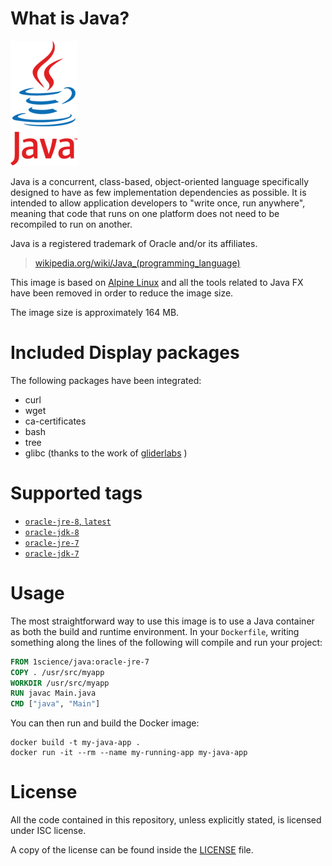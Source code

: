 # What is Java?

![logo](https://raw.githubusercontent.com/1science/docker-java/latest/logo.png)

Java is a concurrent, class-based, object-oriented language specifically designed to have as few implementation dependencies as possible. 
It is intended to allow application developers to "write once, run anywhere", meaning that code that runs on one platform does not need to be recompiled to run on another.

Java is a registered trademark of Oracle and/or its affiliates.

> [wikipedia.org/wiki/Java_(programming_language)](http://en.wikipedia.org/wiki/Java_%28programming_language%29)

This image is based on [Alpine Linux](https://github.com/1science/docker-alpine) and all the tools related to Java FX have been removed in order to reduce the image size.

The image size is approximately 164 MB.

# Included Display packages

The following packages have been integrated:

- curl
- wget
- ca-certificates
- bash
- tree
- glibc (thanks to the work of [gliderlabs](https://github.com/gliderlabs/docker-alpine/issues/11) )

# Supported tags

-	[`oracle-jre-8`, `latest`](https://github.com/1science/docker-java/tree/oracle-jre-8)
-	[`oracle-jdk-8`](https://github.com/1science/docker-java/tree/oracle-jdk-8)
-	[`oracle-jre-7`](https://github.com/1science/docker-java/tree/oracle-jre-7)
-	[`oracle-jdk-7`](https://github.com/1science/docker-java/tree/oracle-jdk-7)

# Usage

The most straightforward way to use this image is to use a Java container as both the build and runtime environment. 
In your `Dockerfile`, writing something along the lines of the following will compile and run your project:

```dockerfile
FROM 1science/java:oracle-jre-7
COPY . /usr/src/myapp
WORKDIR /usr/src/myapp
RUN javac Main.java
CMD ["java", "Main"]
```

You can then run and build the Docker image:

```
docker build -t my-java-app .
docker run -it --rm --name my-running-app my-java-app
```

# License

All the code contained in this repository, unless explicitly stated, is
licensed under ISC license.

A copy of the license can be found inside the [LICENSE](LICENSE) file.